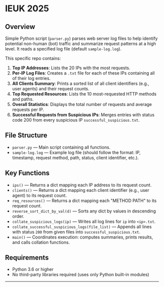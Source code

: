# IEUK 2025 

## Overview

Simple Python script (`parser.py`) parses web server log files to help identify potential non-human (bot) traffic and summarize request patterns at a high level. It reads a specified log file (default `sample-log.log`).

This specific repo contains:

1. **Top IP Addresses**: Lists the 20 IPs with the most requests.
2. **Per-IP Log Files**: Creates a `.txt` file for each of these IPs containing all of their log entries.
3. **All Clients Summary**: Prints a sorted list of all client identifiers (e.g., user agents) and their request counts.
4. **Top Requested Resources**: Lists the 10 most-requested HTTP methods and paths.
5. **Overall Statistics**: Displays the total number of requests and average requests per IP.
6. **Successful Requests from Suspicious IPs**: Merges entries with status code 200 from every suspicious IP `successful_suspicious.txt`.

## File Structure

* `parser.py` — Main script containing all functions.
* `sample-log.log` — Example log file (should follow the format: IP, timestamp, request method, path, status, client identifier, etc.).

## Key Functions

* `ips()` — Returns a dict mapping each IP address to its request count.
* `clients()` — Returns a dict mapping each client identifier (e.g., user agent) to its request count.
* `req_resources()` — Returns a dict mapping each "METHOD PATH" to its request count.
* `reverse_sort_dict_by_val(d)` — Sorts any dict by values in descending order.
* `collate_suspicious_logs(ip)` — Writes all log lines for `ip` into `<ip>.txt`.
* `collate_successful_suspicious_logs(file_list)` — Appends all lines with status `200` from given files into `successful_suspicious.txt`.
* `main()` — Coordinates execution: computes summaries, prints results, and calls collation functions.

## Requirements

* Python 3.6 or higher
* No third-party libraries required (uses only Python built-in modules)

---
